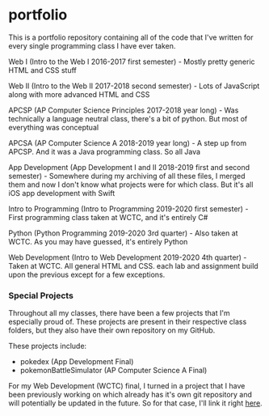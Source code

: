 # portfolio

This is a portfolio repository containing all of the code that I've written for every single programming class I have ever taken.

Web I (Intro to the Web I 2016-2017 first semester) - Mostly pretty generic HTML and CSS stuff

Web II (Intro to the Web II 2017-2018 second semester) - Lots of JavaScript along with more advanced HTML and CSS

APCSP (AP Computer Science Principles 2017-2018 year long) - Was technically a language neutral class, there's a bit of python. But most of everything was conceptual

APCSA (AP Computer Science A 2018-2019 year long) - A step up from APCSP. And it was a Java programming class. So all Java

App Development (App Development I and II 2018-2019 first and second semester) - Somewhere during my archiving of all these files, I merged them and now I don't know what projects were for which class. But it's all iOS app development with Swift

Intro to Programming (Intro to Programming 2019-2020 first semester) - First programming class taken at WCTC, and it's entirely C#

Python (Python Programming 2019-2020 3rd quarter) - Also taken at WCTC. As you may have guessed, it's entirely Python

Web Development (Intro to Web Development 2019-2020 4th quarter) - Taken at WCTC. All general HTML and CSS. each lab and assignment build upon the previous except for a few exceptions.

### Special Projects

Throughout all my classes, there have been a few projects that I'm especially proud of. These projects are present in their respective class folders, but they also have their own repository on my GitHub.

These projects include:
- pokedex (App Development Final)
- pokemonBattleSimulator (AP Computer Science A Final)

For my Web Development (WCTC) final, I turned in a project that I have been previously working on which already has it's own git repository and will potentially be updated in the future. So for that case, I'll link it right [here](https://github.com/shadeRed/horizons-compendium/).
